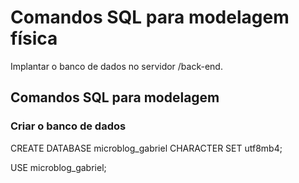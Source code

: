 # Comandos SQL para modelagem física

Implantar o banco de dados no servidor /back-end.

## Comandos SQL para modelagem 

### Criar o banco de dados 

CREATE DATABASE microblog_gabriel CHARACTER SET utf8mb4;

USE microblog_gabriel;

